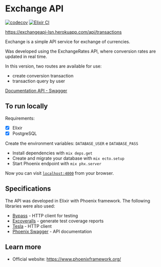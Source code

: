 # Exchange API

[![codecov](https://codecov.io/gh/liryanne/exchange_api/branch/main/graph/badge.svg?token=CGA6LENZK9)](https://codecov.io/gh/liryanne/exchange_api) [![Elixir CI](https://github.com/liryanne/exchange_api/actions/workflows/elixir.yml/badge.svg?branch=main)](https://github.com/liryanne/exchange_api/actions/workflows/elixir.yml)

https://exchangeapi-lsn.herokuapp.com/api/transactions

Exchange is a simple API service for exchange of currencies. 

Was developed using the ExchangeRates API, where conversion rates are updated in real time.

In this version, two routes are available for use: 
  * create conversion transaction 
  * transaction query by user

[Documentation API - Swagger](https://exchangeapi-lsn.herokuapp.com/api/swagger/index.html)


## To run locally

Requirements: 
  * [x] Elixir 
  * [x] PostgreSQL

Create the environment variables: `DATABASE_USER` e `DATABASE_PASS`

  * Install dependencies with `mix deps.get`
  * Create and migrate your database with `mix ecto.setup`
  * Start Phoenix endpoint with `mix phx.server`

Now you can visit [`localhost:4000`](http://localhost:4000) from your browser.

## Specifications 

The API was developed in Elixir with Phoenix framework. The following libraries were also used:

  * [Bypass](https://hexdocs.pm/bypass/Bypass.html) - HTTP client for testing
  * [Excoveralls](https://github.com/parroty/excoveralls) - generate test coverage reports
  * [Tesla](https://github.com/teamon/tesla) - HTTP client
  * [Phoenix Swagger](https://hexdocs.pm/phoenix_swagger/PhoenixSwagger.html) - API documentation

## Learn more

  * Official website: https://www.phoenixframework.org/

